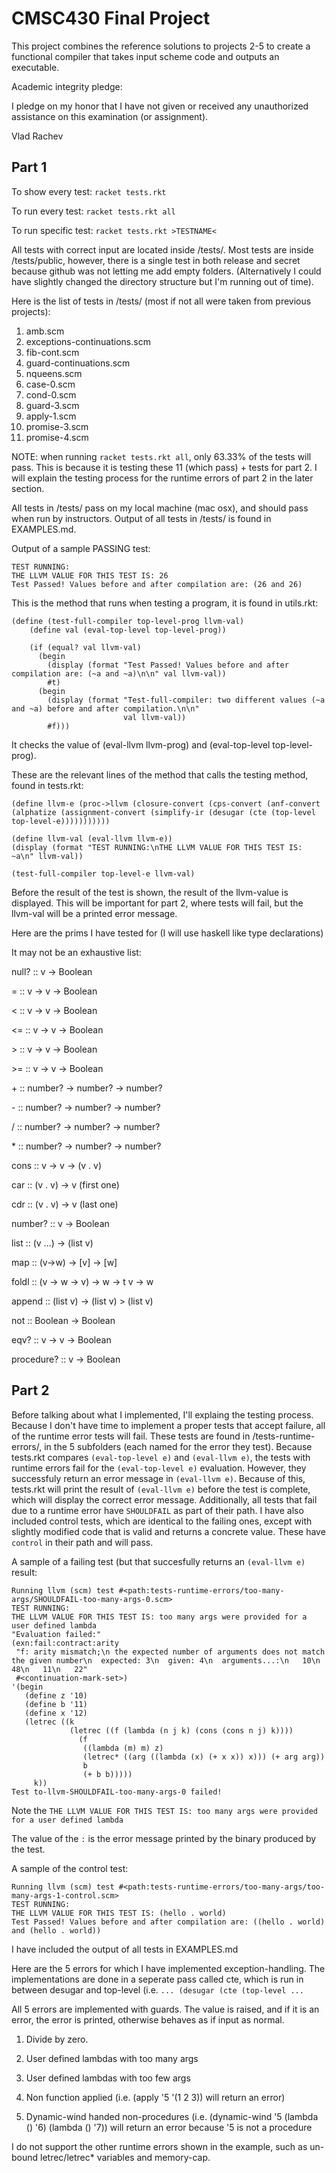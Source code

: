 # CMSC430 Final Project

This project combines the reference solutions to projects 2-5 to create a functional compiler that takes input scheme code and outputs an executable. 

Academic integrity pledge:

I pledge on my honor that I have not given or received any unauthorized assistance on this examination (or assignment).

Vlad Rachev

## Part 1

To show every test: `racket tests.rkt`

To run every test: `racket tests.rkt all`

To run specific test: `racket tests.rkt >TESTNAME<`

All tests with correct input are located inside /tests/. Most tests are inside /tests/public, however, there is a single test in both release and secret because github was not letting me add empty folders. (Alternatively I could have slightly changed the directory structure but I'm running out of time).

Here is the list of tests in /tests/ (most if not all were taken from previous projects):

1. amb.scm
2. exceptions-continuations.scm
3. fib-cont.scm
4. guard-continuations.scm
5. nqueens.scm
6. case-0.scm
7. cond-0.scm
8. guard-3.scm
9. apply-1.scm
10. promise-3.scm
11. promise-4.scm

NOTE: when running `racket tests.rkt all`, only 63.33% of the tests will pass. This is because it is testing these 11 (which pass) + tests for part 2. I will explain the testing process for the runtime errors of part 2 in the later section. 

All tests in /tests/ pass on my local machine (mac osx), and should pass when run by instructors. Output of all tests in /tests/ is found in EXAMPLES.md. 

Output of a sample PASSING test: 

```Running llvm (scm) test #<path:tests/public/exceptions-continuations.scm>
TEST RUNNING:
THE LLVM VALUE FOR THIS TEST IS: 26
Test Passed! Values before and after compilation are: (26 and 26)
```

This is the method that runs when testing a program, it is found in utils.rkt:
```
(define (test-full-compiler top-level-prog llvm-val)
    (define val (eval-top-level top-level-prog))

    (if (equal? val llvm-val)
      (begin
        (display (format "Test Passed! Values before and after compilation are: (~a and ~a)\n\n" val llvm-val))
        #t)
      (begin
        (display (format "Test-full-compiler: two different values (~a and ~a) before and after compilation.\n\n"
                         val llvm-val))
        #f)))
```

It checks the value of (eval-llvm llvm-prog) and (eval-top-level top-level-prog). 

These are the relevant lines of the method that calls the testing method, found in tests.rkt:

```
(define llvm-e (proc->llvm (closure-convert (cps-convert (anf-convert (alphatize (assignment-convert (simplify-ir (desugar (cte (top-level top-level-e)))))))))))

(define llvm-val (eval-llvm llvm-e))
(display (format "TEST RUNNING:\nTHE LLVM VALUE FOR THIS TEST IS: ~a\n" llvm-val))

(test-full-compiler top-level-e llvm-val) 
```

Before the result of the test is shown, the result of the llvm-value is displayed. This will be important for part 2, where tests will fail, but the llvm-val will be a printed error message. 


Here are the prims I have tested for (I will use haskell like type declarations)

It may not be an exhaustive list:

null? :: v -> Boolean

\= :: v -> v -> Boolean

\< :: v -> v -> Boolean

\<= :: v -> v -> Boolean

\> :: v -> v -> Boolean

\>= :: v -> v -> Boolean

\+ :: number? -> number? -> number?

\- :: number? -> number? -> number?

\/ :: number? -> number? -> number?

\* :: number? -> number? -> number?

cons :: v -> v -> (v . v)

car :: (v . v) -> v (first one)

cdr :: (v . v) -> v (last one)

number? :: v -> Boolean

list :: (v ...) -> (list v)

map :: (v->w) -> [v] -> [w]

foldl :: (v -> w -> v) -> w -> t v -> w

append :: (list v) -> (list v) > (list v)

not :: Boolean -> Boolean

eqv? :: v -> v -> Boolean

procedure? :: v -> Boolean 


## Part 2

Before talking about what I implemented, I'll explaing the testing process. Because I don't have time to implement a proper tests that accept failure, all of the runtime error tests will fail. These tests are found in /tests-runtime-errors/, in the 5 subfolders (each named for the error they test). Because tests.rkt compares `(eval-top-level e)` and `(eval-llvm e)`, the tests with runtime errors fail for the `(eval-top-level e)` evaluation. However, they successfuly return an error message in `(eval-llvm e)`. Because of this, tests.rkt will print the result of `(eval-llvm e)` before the test is complete, which will display the correct error message. Additionally, all tests that fail due to a runtime error have `SHOULDFAIL` as part of their path. I have also included control tests, which are identical to the failing ones, except with slightly modified code that is valid and returns a concrete value. These have `control` in their path and will pass. 

A sample of a failing test (but that succesfully returns an `(eval-llvm e)` result:
```
Running llvm (scm) test #<path:tests-runtime-errors/too-many-args/SHOULDFAIL-too-many-args-0.scm>
TEST RUNNING:
THE LLVM VALUE FOR THIS TEST IS: too many args were provided for a user defined lambda
"Evaluation failed:"
(exn:fail:contract:arity
 "f: arity mismatch;\n the expected number of arguments does not match the given number\n  expected: 3\n  given: 4\n  arguments...:\n   10\n   48\n   11\n   22"
 #<continuation-mark-set>)
'(begin
   (define z '10)
   (define b '11)
   (define x '12)
   (letrec ((k
             (letrec ((f (lambda (n j k) (cons (cons n j) k))))
               (f
                ((lambda (m) m) z)
                (letrec* ((arg ((lambda (x) (+ x x)) x))) (+ arg arg))
                b
                (+ b b)))))
     k))
Test to-llvm-SHOULDFAIL-too-many-args-0 failed!
```

Note the `THE LLVM VALUE FOR THIS TEST IS: too many args were provided for a user defined lambda`

The value of the `:` is the error message printed by the binary produced by the test.

A sample of the control test:

```
Running llvm (scm) test #<path:tests-runtime-errors/too-many-args/too-many-args-1-control.scm>
TEST RUNNING:
THE LLVM VALUE FOR THIS TEST IS: (hello . world)
Test Passed! Values before and after compilation are: ((hello . world) and (hello . world))
```

I have included the output of all tests in EXAMPLES.md

Here are the 5 errors for which I have implemented exception-handling.
The implementations are done in a seperate pass called cte, which is run in between desugar and top-level 
(i.e. `... (desugar (cte (top-level ...`

All 5 errors are implemented with guards. The value is raised, and if it is an error, the error is printed, 
otherwise behaves as if input as normal. 

1. Divide by zero. 

2. User defined lambdas with too many args

3. User defined lambdas with too few args

4. Non function applied (i.e. (apply '5 '(1 2 3)) will return an error)

5. Dynamic-wind handed non-procedures (i.e. (dynamic-wind '5 (lambda () '6) (lambda () '7)) will return an error because '5 is not a procedure

I do not support the other runtime errors shown in the example, such as un-bound letrec/letrec* variables and memory-cap.









   

